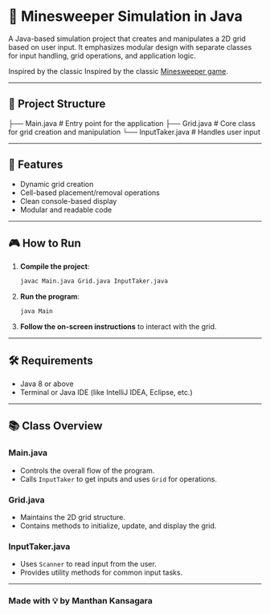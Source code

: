 # 🧩 Minesweeper Simulation in Java

A Java-based simulation project that creates and manipulates a 2D grid based on user input. It emphasizes modular design with separate classes for input handling, grid operations, and application logic.

Inspired by the classic Inspired by the classic [Minesweeper game](https://en.wikipedia.org/wiki/Minesweeper_(video_game)#:~:text=A%20player%20selects%20a%20cell,cells%20will%20automatically%20be%20opened).


---

## 📁 Project Structure

├── Main.java # Entry point for the application
├── Grid.java # Core class for grid creation and manipulation
└── InputTaker.java # Handles user input

---

## 🚀 Features
- Dynamic grid creation
- Cell-based placement/removal operations
- Clean console-based display
- Modular and readable code

---

## 🎮 How to Run

1. **Compile the project**:
    ```bash
    javac Main.java Grid.java InputTaker.java
    ```

2. **Run the program**:
    ```bash
    java Main
    ```

3. **Follow the on-screen instructions** to interact with the grid.

---

## 🛠️ Requirements
- Java 8 or above
- Terminal or Java IDE (like IntelliJ IDEA, Eclipse, etc.)

---

## 📚 Class Overview

### Main.java
- Controls the overall flow of the program.
- Calls `InputTaker` to get inputs and uses `Grid` for operations.

### Grid.java
- Maintains the 2D grid structure.
- Contains methods to initialize, update, and display the grid.

### InputTaker.java
- Uses `Scanner` to read input from the user.
- Provides utility methods for common input tasks.

---

### Made with 💡 by **Manthan Kansagara**

